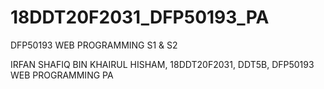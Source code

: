 # 18DDT20F2031_DFP50193_PA
 DFP50193 WEB PROGRAMMING S1 & S2

IRFAN SHAFIQ BIN KHAIRUL HISHAM, 18DDT20F2031, DDT5B, DFP50193 WEB PROGRAMMING PA